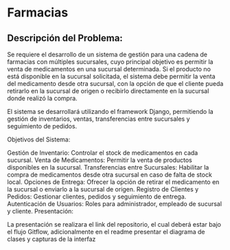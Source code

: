 # Farmacias
## Descripción del Problema:
Se requiere el desarrollo de un sistema de gestión para una cadena de farmacias con múltiples sucursales, cuyo principal objetivo es permitir la venta de medicamentos en una sucursal determinada. Si el producto no está disponible en la sucursal solicitada, el sistema debe permitir la venta del medicamento desde otra sucursal, con la opción de que el cliente pueda retirarlo en la sucursal de origen o recibirlo directamente en la sucursal donde realizó la compra.

El sistema se desarrollará utilizando el framework Django, permitiendo la gestión de inventarios, ventas, transferencias entre sucursales y seguimiento de pedidos.

Objetivos del Sistema:

Gestión de Inventario: Controlar el stock de medicamentos en cada sucursal.
Venta de Medicamentos: Permitir la venta de productos disponibles en la sucursal.
Transferencias entre Sucursales: Habilitar la compra de medicamentos desde otra sucursal en caso de falta de stock local.
Opciones de Entrega: Ofrecer la opción de retirar el medicamento en la sucursal o enviarlo a la sucursal de origen.
Registro de Clientes y Pedidos: Gestionar clientes, pedidos y seguimiento de entrega.
Autenticación de Usuarios: Roles para administrador, empleado de sucursal y cliente.
Presentación:

La presentación se realizara el link del repositorio, el cual deberá  estar bajo el flujo Gitflow, adicionalmente en el readme presentar el diagrama de clases y capturas de la interfaz